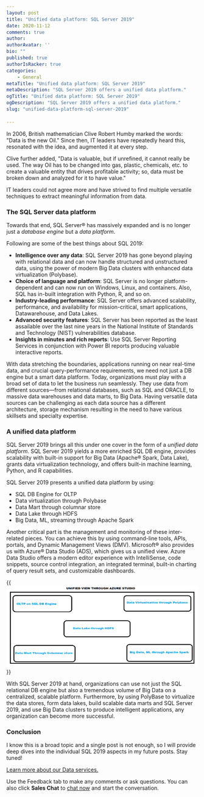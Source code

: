 ```yaml
---
layout: post
title: "Unified data platform: SQL Server 2019"
date: 2020-11-12
comments: true
author:
authorAvatar: ''
bio: ""
published: true
authorIsRacker: true
categories:
    - General
metaTitle: "Unified data platform: SQL Server 2019"
metaDescription: "SQL Server 2019 offers a unified data platform."
ogTitle: "Unified data platform: SQL Server 2019"
ogDescription: "SQL Server 2019 offers a unified data platform."
slug: "unified-data-platform-sql-server-2019"

---
```


In 2006, British mathematician Clive Robert Humby marked the words: "Data is the new Oil." 
Since then, IT leaders have repeatedly heard this, resonated with the idea, and augmented
it at every step.

<!--more-->

Clive further added, "Data is valuable, but if unrefined, it cannot really be used. The way
Oil has to be changed into gas, plastic, chemicals, etc. to create a valuable entity that
drives profitable activity; so, data must be broken down and analyzed for it to have value."  

IT leaders could not agree more and have strived to find multiple versatile techniques
to extract meaningful information from data.

### The SQL Server data platform

Towards that end, SQL Server&reg; has massively expanded and is no longer just a 
*database engine* but a *data platform*.

Following are some of the best things about SQL 2019:

- **Intelligence over any data**: SQL Server 2019 has gone beyond playing with relational
  data and can now handle structured and unstructured data, using the power of modern Big Data
  clusters with enhanced data virtualization (Polybase).
- **Choice of language and platform**: SQL Server is no longer platform-dependent and can
  now run on Windows, Linux, and containers. Also, SQL has in-built integration with Python,
  R, and so on.
- **Industry-leading performance**: SQL Server offers advanced scalability, performance,
  and availability for mission-critical, smart applications, Datawarehouse, and Data Lakes.
- **Advanced security features**: SQL Server has been reported as the least assailable over
  the last nine years in the National Institute of Standards and Technology (NIST)
  vulnerabilities database.
- **Insights in minutes and rich reports**: Use SQL Server Reporting Services in
  conjunction with Power BI reports producing valuable interactive reports.

With data stretching the boundaries, applications running on near real-time data, and crucial
query-performance requirements, we need not just a DB engine but a smart data platform. Today,
organizations must play with a broad set of data to let the business run seamlessly. They
use data from different sources&mdash;from relational databases, such as SQL and ORACLE, to
massive data warehouses and data marts, to Big Data. Having versatile data sources can be
challenging as each data source has a different architecture, storage mechanism resulting
in the need to have various skillsets and specialty expertise.

### A unified data platform

SQL Server 2019 brings all this under one cover in the form of a *unified data platform*.
SQL Server 2019 yields a more enriched SQL DB engine, provides scalability with built-in support
for Big Data (Apache&reg; Spark, Data Lake), grants data virtualization technology, and
offers built-in machine learning, Python, and R capabilities.

SQL Server 2019 presents a unified data platform by using:

- SQL DB Engine for OLTP
- Data virtualization through Polybase
- Data Mart through columnar store
- Data Lake through HDFS
- Big Data, ML, streaming through Apache Spark

Another critical part is the management and monitoring of these inter-related pieces. You
can achieve this by using command-line tools, APIs, portals, and Dynamic Management Views
(DMV). Microsoft&reg; also provides us with Azure&reg; Data Studio (ADS), which gives us a
unified view. Azure Data Studio offers a modern editor experience with IntelliSense, code
snippets, source control integration, an integrated terminal, built-in charting of query
result sets, and customizable dashboards.

{{<img src="Picture1.png" title="" alt="">}}

With SQL Server 2019 at hand, organizations can use not just the SQL relational DB
engine but also a tremendous volume of Big Data on a centralized, scalable platform.
Furthermore, by using PolyBase to virtualize the data stores, form data lakes, build
scalable data marts and SQL Server 2019, and use Big Data clusters to produce intelligent
applications, any organization can become more successful.

### Conclusion

I know this is a broad topic and a single post is not enough, so I will provide deep dives
into the individual SQL 2019 aspects in my future posts. Stay tuned!

<a class="cta red" id="cta" href="https://www.rackspace.com/data">Learn more about our Data services.</a>

Use the Feedback tab to make any comments or ask questions. You can also click
**Sales Chat** to [chat now](https://www.rackspace.com/) and start the conversation.
